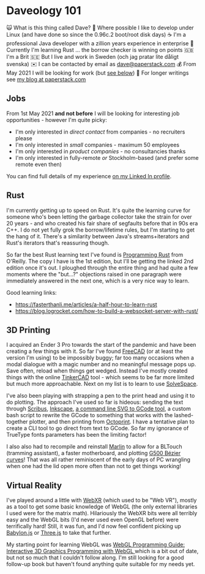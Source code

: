 # Daveology 101

🙀️ What is this thing called Dave?
🐧️ Where possible I like to develop under Linux (and have done so since the 0.96c.2 boot/root disk days)
☕️ I'm a professional Java developer with a zillion years experience in enterprise
🦀️ Currently I'm learning Rust ... the borrow checker is winning on points
🇬🇧️ I'm a Brit
🇸🇪️ But I live and work in Sweden (och jag pratar lite dåligt svenska)
✉️ I can be contacted by email as dave@paperstack.com
💰️ From May 2021 I will be looking for work (but [see below](#jobs))
📜️ For longer writings see [my blog at paperstack.com](https://paperstack.com/)

## Jobs

From 1st May 2021 **and not before** I will be looking for interesting job opportunities - however I'm quite picky:

  * I'm only interested in *direct contact* from companies - no recruiters please
  * I'm only interested in *small* companies - maximum 50 employees
  * I'm only interested in *product companies* - no consultancies thanks
  * I'm only interested in fully-remote *or* Stockholm-based (and prefer some remote even then)

You can find full details of my experience [on my Linked In profile](https://www.linkedin.com/in/dcminter/).

## Rust

I'm currently getting up to speed on Rust. It's quite the learning curve for someone who's been letting the garbage collector take the strain for over 20 years - and who created his fair share of segfaults before that in 90s era C++. I do not yet fully grok the borrow/lifetime rules, but I'm starting to get the hang of it. There's a similarity between Java's streams+iterators and Rust's iterators that's reassuring though.

So far the best Rust learning text I've found is [Programming Rust](https://www.oreilly.com/library/view/programming-rust-2nd/9781492052586/) from O'Reilly. The copy I have is the 1st edition, but I'll be getting the linked 2nd edition once it's out. I ploughed through the entire thing and had quite a few moments where the "but...?" objections raised in one paragraph were immediately answered in the next one, which is a very nice way to learn.

Good learning links:

  * https://fasterthanli.me/articles/a-half-hour-to-learn-rust
  * https://blog.logrocket.com/how-to-build-a-websocket-server-with-rust/

## 3D Printing

I acquired an Ender 3 Pro towards the start of the pandemic and have been creating a few things with it. So far I've found [FreeCAD](https://www.freecadweb.org/) (or at least the version I'm using) to be impossibly buggy; far too many occasions when a modal dialogue with a magic number and no meaningful message pops up. Save often, reload when things get wedged. Instead I've mostly created things with the online [TinkerCAD](https://www.tinkercad.com/) tool - which seems to be far more limited but much more approachable. Next on my list is to learn to use [SolveSpace](https://solvespace.com/index.pl).

I've also been playing with strapping a pen to the print head and using it to do plotting. The approach I've used so far is hideous: sending the text through [Scribus](https://www.scribus.net/), [Inkscape](https://inkscape.org/), [a command line SVG to GCode tool](https://github.com/sameer/svg2gcode), a custom bash script to rewrite the GCode to something that works with the lashed-together plotter, and then printing from [Octoprint](https://octoprint.org/). I have a tentative plan to create a CLI tool to go direct from text to GCode. So far my ignorance of TrueType fonts parameters has been the limiting factor!

I also also had to recompile and reinstall [Marlin](https://marlinfw.org/) to allow for a BLTouch (tramming assistant), a faster motherboard, and plotting [G500 Bézier curves](https://marlinfw.org/docs/gcode/G005.html)! That was all rather reminiscent of the early days of PC wrangling when one had the lid open more often than not to get things working!

## Virtual Reality

I've played around a little with [WebXR](https://immersiveweb.dev/) (which used to be "Web VR"), mostly as a tool to get some basic knowledge of WebGL (the only external libraries I used were for the matrix math). Hilariously the WebXR bits were all terribly easy and the WebGL bits (I'd never used even OpenGL before) were terrifically hard! Still, it was fun, and I'd now feel confident picking up [Babylon.js](https://www.babylonjs.com/) or [Three.js](https://threejs.org/) to take that further.

My starting point for learning WebGL was [WebGL Programming Guide: Interactive 3D Graphics Programming with WebGL ](https://www.goodreads.com/en/book/show/16269927-webgl-programming-guide) which is a bit out of date, but not so much that I couldn't follow along. I'm still looking for a good follow-up book but haven't found anything quite suitable for my needs yet.
	
